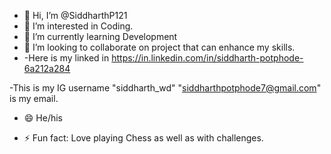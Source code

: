 - 👋 Hi, I’m @SiddharthP121
- 👀 I’m interested in Coding.
- 🌱 I’m currently learning Development 
- 💞️ I’m looking to collaborate on project that can enhance my skills.
- -Here is my linked in https://in.linkedin.com/in/siddharth-potphode-6a212a284

-This is my IG username "siddharth_wd"
"siddharthpotphode7@gmail.com" is my email.
- 😄 He/his

- ⚡ Fun fact: Love playing Chess as well as with challenges.

<!---
SiddharthP121/SiddharthP121 is a ✨ special ✨ repository because its `README.md` (this file) appears on your GitHub profile.
You can click the Preview link to take a look at your changes.
--->
